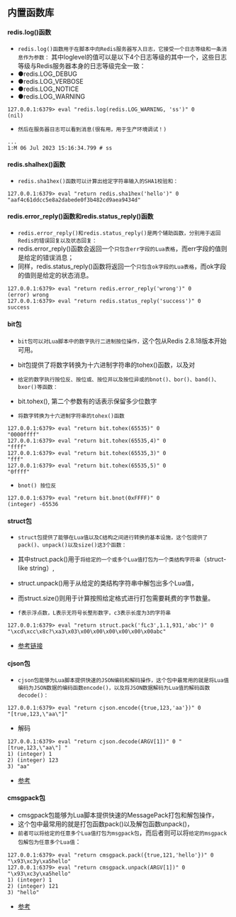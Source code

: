 ## 内置函数库

#### redis.log()函数
* `redis.log()函数用于在脚本中向Redis服务器写入日志，它接受一个日志等级和一条消息作为参数：`
  其中loglevel的值可以是以下4个日志等级的其中一个，这些日志等级与Redis服务器本身的日志等级完全一致：
* ●redis.LOG_DEBUG
* ●redis.LOG_VERBOSE
* ●redis.LOG_NOTICE
* ●redis.LOG_WARNING

```redis
127.0.0.1:6379> eval "redis.log(redis.LOG_WARNING, 'ss')" 0
(nil)
```
* `然后在服务器日志可以看到消息(很有用，用于生产环境调试！)`
```redis
...
1:M 06 Jul 2023 15:16:34.799 # ss
```

####  redis.shalhex()函数
* `redis.sha1hex()函数可以计算出给定字符串输入的SHA1校验和：`
```redis
127.0.0.1:6379> eval "return redis.sha1hex('hello')" 0
"aaf4c61ddcc5e8a2dabede0f3b482cd9aea9434d"
```

#### redis.error_reply()函数和redis.status_reply()函数
* `redis.error_reply()和redis.status_reply()是两个辅助函数，分别用于返回Redis的错误回复以及状态回复：`
* redis.error_reply()函数会返回一个`只包含err字段的Lua表格`，而err字段的值则是给定的错误消息；
* 同样，redis.status_reply()函数将返回一个`只包含ok字段的Lua表格`，而ok字段的值则是给定的状态消息。
```redis
127.0.0.1:6379> eval "return redis.error_reply('wrong')" 0
(error) wrong
127.0.0.1:6379> eval "return redis.status_reply('success')" 0
success
```

#### bit包
* `bit包可以对Lua脚本中的数字执行二进制按位操作，`这个包从Redis 2.8.18版本开始可用。
* bit包提供了将数字转换为十六进制字符串的tohex()函数，以及对
* `给定的数字执行按位反、按位或、按位并以及按位异或的bnot()、bor()、band()、bxor()等函数：`

* bit.tohex(), 第二个参数有的话表示保留多少位数字
* `将数字转换为十六进制字符串的tohex()函数`
```redis
127.0.0.1:6379> eval "return bit.tohex(65535)" 0
"0000ffff"
127.0.0.1:6379> eval "return bit.tohex(65535,4)" 0
"ffff"
127.0.0.1:6379> eval "return bit.tohex(65535,3)" 0
"fff"
127.0.0.1:6379> eval "return bit.tohex(65535,5)" 0
"0ffff"
```

* `bnot() 按位反`
```redis
127.0.0.1:6379> eval "return bit.bnot(0xFFFF)" 0
(integer) -65536
```

#### struct包
* `struct包提供了能够在Lua值以及C结构之间进行转换的基本设施，这个包提供了pack()、unpack()以及size()这3个函数：`

* 其中struct.pack()用于`将给定的一个或多个Lua值打包为一个类结构字符串`（struct-like string）,
* struct.unpack()用于从给定的类结构字符串中解包出多个Lua值，
* 而struct.size()则用于计算按照给定格式进行打包需要耗费的字节数量。

* `f表示浮点数，L表示无符号长整形数字，c3表示长度为3的字符串`
```redis
127.0.0.1:6379> eval "return struct.pack('fLc3',1.1,931,'abc')" 0
"\xcd\xcc\x8c?\xa3\x03\x00\x00\x00\x00\x00\x00abc"
```
* [参考链接]("http://www.inf.pucrio.br/%EF%BD%9Eroberto/struct/")

#### cjson包
* `cjson包能够为Lua脚本提供快速的JSON编码和解码操作，这个包中最常用的就是将Lua值编码为JSON数据的编码函数encode()，以及将JSON数据解码为Lua值的解码函数decode()：`

```redis
127.0.0.1:6379> eval "return cjson.encode({true,123,'aa'})" 0
"[true,123,\"aa\"]"
```
* 解码
```redis
127.0.0.1:6379> eval "return cjson.decode(ARGV[1])" 0 "[true,123,\"aa\"] "
1) (integer) 1
2) (integer) 123
3) "aa"
```
* [参考](https://www.kyne.com.au/～mark/software/lua-cjson-manual.html)

#### cmsgpack包
* cmsgpack包能够为Lua脚本提供快速的MessagePack打包和解包操作，
* 这个包中最常用的就是打包函数pack()以及解包函数unpack()，
* `前者可以将给定的任意多个Lua值打包为msgpack包`，而后者则可以将`给定的msgpack包解包为任意多个Lua值`：

```redis
127.0.0.1:6379> eval "return cmsgpack.pack({true,121,'hello'})" 0
"\x93\xc3y\xa5hello"
127.0.0.1:6379> eval "return cmsgpack.unpack(ARGV[1])" 0 "\x93\xc3y\xa5hello"
1) (integer) 1
2) (integer) 121
3) "hello"
```
* [参考](https://github.com/antirez/lua-cmsgpack)












